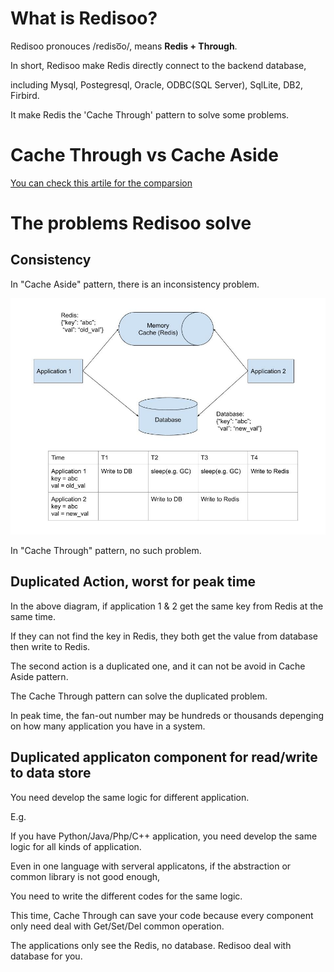 
# What is Redisoo?

Redisoo pronouces /rediso͞o/, means **Redis + Through**.

In short, Redisoo make Redis directly connect to the backend database, 

including Mysql, Postegresql, Oracle, ODBC(SQL Server), SqlLite, DB2, Firbird.

It make Redis the 'Cache Through' pattern to solve some problems.

# Cache Through vs Cache Aside
[You can check this artile for the comparsion](https://codeahoy.com/2017/08/11/caching-strategies-and-how-to-choose-the-right-one/)


# The problems Redisoo solve

## Consistency

In "Cache Aside" pattern, there is an inconsistency problem.

<img src="inconsistency.jpg" width=800>

In "Cache Through" pattern, no such problem.

## Duplicated Action, worst for peak time

In the above diagram, if application 1 & 2 get the same key from Redis at the same time.

If they can not find the key in Redis, they both get the value from database then write to Redis. 

The second action is a duplicated one, and it can not be avoid in Cache Aside pattern. 

The Cache Through pattern can solve the duplicated problem. 

In peak time, the fan-out number may be hundreds or thousands depenging on how many application you have in a system.

## Duplicated applicaton component for read/write to data store

You need develop the same logic for different application.

E.g. 

If you have Python/Java/Php/C++ application, you need develop the same logic for all kinds of application.

Even in one language with serveral applicatons, if the abstraction or common library is not good enough, 

You need to write the different codes for the same logic.

This time, Cache Through can save your code because every component only need deal with Get/Set/Del common operation.

The applications only see the Redis, no database. Redisoo deal with database for you.



